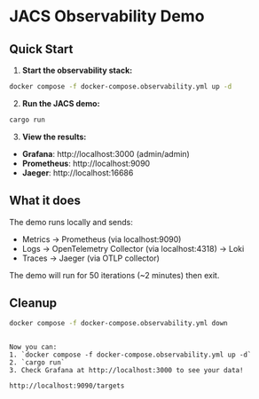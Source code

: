 # JACS Observability Demo

## Quick Start

1. **Start the observability stack:**
```bash
docker compose -f docker-compose.observability.yml up -d
```

2. **Run the JACS demo:**
```bash
cargo run
```

3. **View the results:**
- **Grafana**: http://localhost:3000 (admin/admin)
- **Prometheus**: http://localhost:9090  
- **Jaeger**: http://localhost:16686

## What it does

The demo runs locally and sends:
- Metrics → Prometheus (via localhost:9090)
- Logs → OpenTelemetry Collector (via localhost:4318) → Loki
- Traces → Jaeger (via OTLP collector)

The demo will run for 50 iterations (~2 minutes) then exit.

## Cleanup

```bash
docker compose -f docker-compose.observability.yml down
```
```

Now you can:
1. `docker compose -f docker-compose.observability.yml up -d`
2. `cargo run` 
3. Check Grafana at http://localhost:3000 to see your data!

http://localhost:9090/targets